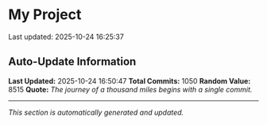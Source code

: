 # My Project


Last updated: 2025-10-24 16:25:37

































































































































































































































































































































































































































































































































































































































































































































































































































































































































































































































































































































































































































































































































































































































































































## Auto-Update Information

**Last Updated:** 2025-10-24 16:50:47
**Total Commits:** 1050
**Random Value:** 8515
**Quote:** _The journey of a thousand miles begins with a single commit._

---
_This section is automatically generated and updated._